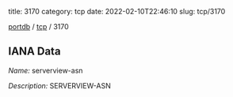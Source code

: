 title: 3170
category: tcp
date: 2022-02-10T22:46:10
slug: tcp/3170

[portdb](/) / [tcp](/category/tcp.html) / 3170


## IANA Data

_Name:_ serverview-asn

_Description:_ SERVERVIEW-ASN

